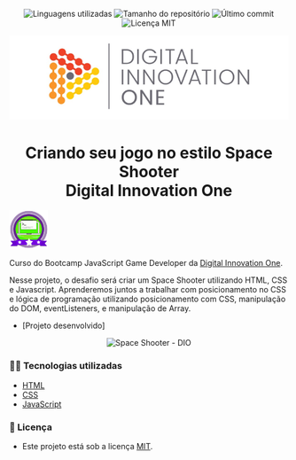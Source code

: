 <!-- Badges session -->
<p align="center">  
  <!-- languages -->
  <img src="https://img.shields.io/github/languages/count/Menezes2022/Game-space?style=social" alt="Linguagens utilizadas">
  <!-- repo size -->
  <img src="https://img.shields.io/github/repo-size/Menezes2022/Game-space?style=social" alt="Tamanho do repositório">
  <!-- last commit -->
  <img src="https://img.shields.io/github/last-commit/Menezes2022/Game-space?style=social" alt="Último commit">
  <!-- licence MIT -->
  <img src="https://img.shields.io/github/license/Menezes2022/Game-space?style=social" alt="Licença MIT">
</p>

<!--Banner session-->
<p align="center">
  <img src="./src/assets/readme/banner.png" alt="DIO" title="Digital Innovation One">
</p>

<!--About session-->
<h1 align="center">Criando seu jogo no estilo Space Shooter<br>Digital Innovation One</h1>

<img src="./src/assets/readme/badge.png" title="Badge" width="70" height="70">

Curso do Bootcamp JavaScript Game Developer da [Digital Innovation One](https://digitalinnovation.one/).

Nesse projeto, o desafio será criar um Space Shooter utilizando HTML, CSS e Javascript. Aprenderemos juntos a trabalhar com posicionamento no CSS e lógica de programação utilizando posicionamento com CSS, manipulação do DOM, eventListeners, e manipulação de Array.

- [Projeto desenvolvido]

<p align="center"><img src="./src/assets/readme/projeto.gif" title="Space Shooter - DIO"></p>

<h3>👨‍💻 Tecnologias utilizadas</h3>

- [HTML](https://www.w3schools.com/html/)
- [CSS](https://developer.mozilla.org/pt-BR/docs/Web/CSS)
- [JavaScript](https://developer.mozilla.org/en-US/docs/Web/JavaScript)

<!--License session-->
<h3>📝 Licença</h3>

- Este projeto está sob a licença [MIT](./LICENSE).

<!--Bottom session-->
